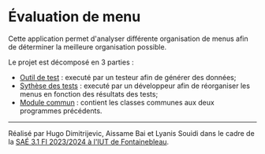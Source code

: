 # Évaluation de menu

Cette application permet d'analyser différente organisation de menus afin
de déterminer la meilleure organisation possible.

Le projet est décomposé en 3 parties :
- [Outil de test](./outiltest) : executé par un testeur afin de générer des données;
- [Sythèse des tests](./sythesetests) : executé par un développeur afin de réorganiser
    les menus en fonction des résultats des tests;
- [Module commun](./common) : contient les classes communes aux deux programmes
    précédents.

---

Réalisé par Hugo Dimitrijevic, Aissame Bai et Lyanis Souidi dans le cadre de la [SAÉ 3.1 FI 2023/2024 à l'IUT de Fontainebleau](http://www.iut-fbleau.fr/sitebp/sae3/31_2023/R9O9Y6NMKZMEE0M1.php).
